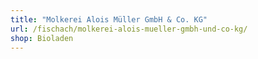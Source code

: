 ```yaml
---
title: "Molkerei Alois Müller GmbH & Co. KG"
url: /fischach/molkerei-alois-mueller-gmbh-und-co-kg/
shop: Bioladen
---
```

